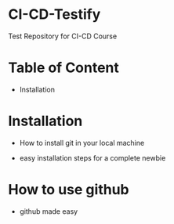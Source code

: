 # CI-CD-Testify
Test Repository for CI-CD Course

# Table of Content

- Installation

# Installation

- How to install git in your local machine

- easy installation steps for a complete newbie 

# How to use github

 - github made easy
